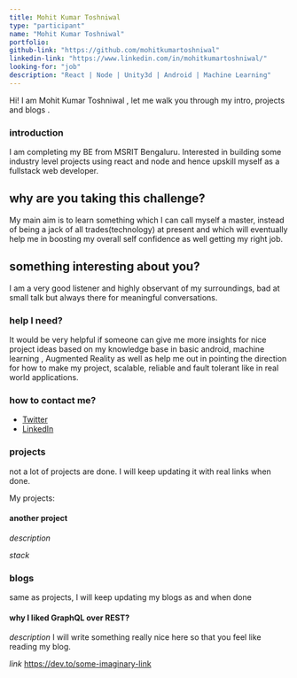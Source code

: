 ```yaml
---
title: Mohit Kumar Toshniwal
type: "participant"
name: "Mohit Kumar Toshniwal"
portfolio:
github-link: "https://github.com/mohitkumartoshniwal"
linkedin-link: "https://www.linkedin.com/in/mohitkumartoshniwal/"
looking-for: "job"
description: "React | Node | Unity3d | Android | Machine Learning"
---
```


Hi! I am Mohit Kumar Toshniwal , let me walk you through my intro, projects and blogs .

### introduction

I am completing my BE from MSRIT Bengaluru. Interested in building some industry level projects using react and node and hence upskill myself as a fullstack web developer.

## why are you taking this challenge?

My main aim is to learn something which I can call myself a master, instead of being a jack of all trades(technology) at present and which will eventually help me in boosting my overall self confidence as well getting my right job.

## something interesting about you?

I am a very good listener and highly observant of my surroundings, bad at small talk but always there for meaningful conversations.

### help I need?

It would be very helpful if someone can give me more insights for nice project ideas based on my knowledge base in basic android, machine learning , Augmented Reality as well as help me out in pointing the direction for how to make my project, scalable, reliable and fault tolerant like in real world applications.

### how to contact me?

- [Twitter](https://twitter.com/MohitKumarTosh1)
- [LinkedIn](https://www.linkedin.com/in/mohitkumartoshniwal/)

### projects

not a lot of projects are done. I will keep updating it with real links when done.

My projects:

#### another project

_description_

_stack_

### blogs

same as projects, I will keep updating my blogs as and when done

#### why I liked GraphQL over REST?

_description_ I will write something really nice here so that you feel like reading my blog.

_link_ https://dev.to/some-imaginary-link

